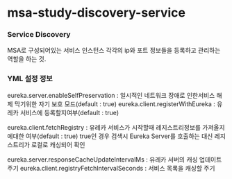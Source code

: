 # msa-study-discovery-service

### Service Discovery 
MSA로 구성되어있는 서비스 인스턴스 각각의 ip와 포트 정보들을 등록하고 관리하는 역할을 하는 것.

### YML 설정 정보
eureka.server.enableSelfPreservation : 일시적인 네트워크 장애로 인한서비스 해제 막기위한 자기 보호 모드(default : true)
eureka.client.registerWithEureka :  유레카 서비스에 등록할지여부(default : true)

eureka.client.fetchRegistry : 유레카 서비스가 시작할때 레지스트리정보를 가져올지에대한 여부(default : true) 
true인 경우 검색시 Eureka Server를 호출하는 대신 레지스트리가 로컬로 캐싱되어 확인

eureka.server.responseCacheUpdateIntervalMs : 유레카 서버의 캐싱 업데이트 주기
eureka.client.registryFetchIntervalSeconds : 서비스 목록을 캐싱할 주기
